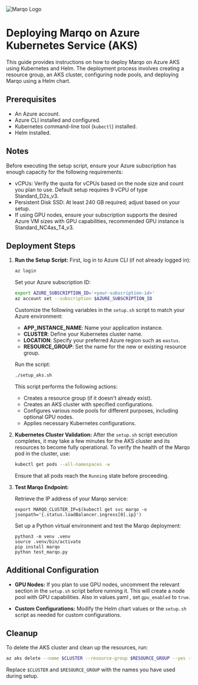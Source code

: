 ![Marqo Logo](resources/marqo.png)

# Deploying Marqo on Azure Kubernetes Service (AKS)

This guide provides instructions on how to deploy Marqo on Azure AKS using Kubernetes and Helm. The deployment process involves creating a resource group, an AKS cluster, configuring node pools, and deploying Marqo using a Helm chart.

## Prerequisites

- An Azure account.
- Azure CLI installed and configured.
- Kubernetes command-line tool (`kubectl`) installed.
- Helm installed.

## Notes
Before executing the setup script, ensure your Azure subscription has enough capacity for the following requirements:

- vCPUs: Verify the quota for vCPUs based on the node size and count you plan to use. Default setup requires 9 vCPU of type Standard_D2s_v3.
- Persistent Disk SSD: At least 240 GB required; adjust based on your setup.
- If using GPU nodes, ensure your subscription supports the desired Azure VM sizes with GPU capabilities, recommended GPU instance is Standard_NC4as_T4_v3.

## Deployment Steps


1. **Run the Setup Script:**
   First, log in to Azure CLI (if not already logged in):

   ```bash
   az login
   ```

   Set your Azure subscription ID:

   ```bash
   export AZURE_SUBSCRIPTION_ID='<your-subscription-id>'
   az account set --subscription $AZURE_SUBSCRIPTION_ID
   ```

   Customize the following variables in the `setup.sh` script to match your Azure environment:

   - **APP_INSTANCE_NAME**: Name your application instance.
   - **CLUSTER**: Define your Kubernetes cluster name.
   - **LOCATION**: Specify your preferred Azure region such as `eastus`.
   - **RESOURCE_GROUP**: Set the name for the new or existing resource group.

   Run the script:
   ```bash
   ./setup_aks.sh
   ```

   This script performs the following actions:
   - Creates a resource group (if it doesn't already exist).
   - Creates an AKS cluster with specified configurations.
   - Configures various node pools for different purposes, including optional GPU nodes.
   - Applies necessary Kubernetes configurations.

3. **Kubernetes Cluster Validation:**
   After the `setup.sh` script execution completes, it may take a few minutes for the AKS cluster and its resources to become fully operational. To verify the health of the Marqo pod in the cluster, use:
   ```bash
   kubectl get pods --all-namespaces -w
   ```
   Ensure that all pods reach the `Running` state before proceeding.

4. **Test Marqo Endpoint:**

   Retrieve the IP address of your Marqo service:
   ```
   export MARQO_CLUSTER_IP=$(kubectl get svc marqo -o jsonpath='{.status.loadBalancer.ingress[0].ip}')
   ```

   Set up a Python virtual environment and test the Marqo deployment:
   ```
   python3 -m venv .venv
   source .venv/bin/activate
   pip install marqo
   python test_marqo.py
   ```

## Additional Configuration

- **GPU Nodes:** If you plan to use GPU nodes, uncomment the relevant section in the `setup.sh` script before running it. This will create a node pool with GPU capabilities.
Also in values.yaml , set `gpu_enabled` to `true`.

- **Custom Configurations:** Modify the Helm chart values or the `setup.sh` script as needed for custom configurations.

## Cleanup

To delete the AKS cluster and clean up the resources, run:

```bash
az aks delete --name $CLUSTER --resource-group $RESOURCE_GROUP --yes --no-wait
```

Replace `$CLUSTER` and `$RESOURCE_GROUP` with the names you have used during setup.

